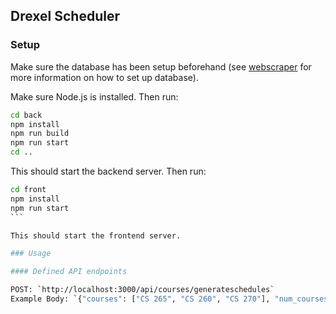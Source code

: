 ## Drexel Scheduler

### Setup

Make sure the database has been setup beforehand (see [webscraper](https://gitlab.cci.drexel.edu/cs-t480-advanced-web-dev-project/schedule-web-scraper) for more information on how to set up database).

Make sure Node.js is installed. Then run:

```bash
cd back
npm install
npm run build
npm run start
cd ..
```

This should start the backend server. Then run:

````bash
cd front
npm install
npm run start
```

This should start the frontend server.

### Usage

#### Defined API endpoints

POST: `http://localhost:3000/api/courses/generateschedules`
Example Body: `{"courses": ["CS 265", "CS 260", "CS 270"], "num_courses": 2}`
````
